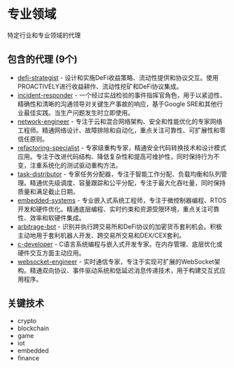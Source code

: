# 专业领域

特定行业和专业领域的代理

## 包含的代理 (9个)

- [defi-strategist](./defi-strategist.md) - 设计和实施DeFi收益策略、流动性提供和协议交互。使用PROACTIVELY进行收益耕作、流动性挖矿和DeFi协议集成。
- [incident-responder](./incident-responder.md) - 一个经过实战检验的事件指挥官角色，用于以紧迫性、精确性和清晰的沟通领导对关键生产事故的响应，基于Google SRE和其他行业最佳实践。当生产问题发生时立即使用。
- [network-engineer](./network-engineer.md) - 专注于云和混合网络架构、安全和性能优化的专家网络工程师。精通网络设计、故障排除和自动化，重点关注可靠性、可扩展性和零信任原则。
- [refactoring-specialist](./refactoring-specialist.md) - 专家级重构专家，精通安全代码转换技术和设计模式应用。专注于改进代码结构、降低复杂性和提高可维护性，同时保持行为不变，注重系统化的测试驱动重构方法。
- [task-distributor](./task-distributor.md) - 专家任务分配器，专注于智能工作分配、负载均衡和队列管理。精通优先级调度、容量跟踪和公平分配，专注于最大化吞吐量，同时保持质量和满足截止日期。
- [embedded-systems](./embedded-systems.md) - 专业嵌入式系统工程师，专注于微控制器编程、RTOS开发和硬件优化。精通底层编程、实时约束和资源受限环境，重点关注可靠性、效率和软硬件集成。
- [arbitrage-bot](./arbitrage-bot.md) - 识别并执行跨交易所和DeFi协议的加密货币套利机会。积极主动地用于套利机器人开发、跨交易所交易和DEX/CEX套利。
- [c-developer](./c-developer.md) - C语言系统编程与嵌入式开发专家。在内存管理、底层优化或硬件交互方面主动应用。
- [websocket-engineer](./websocket-engineer.md) - 实时通信专家，专注于实现可扩展的WebSocket架构。精通双向协议、事件驱动系统和低延迟消息传递技术，用于构建交互式应用程序。

## 关键技术

- crypto
- blockchain
- game
- iot
- embedded
- finance
